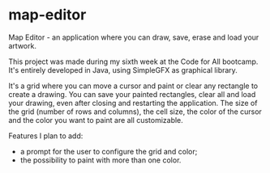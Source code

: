 # map-editor
Map Editor - an application where you can draw, save, erase and load your artwork.

This project was made during my sixth week at the Code for All bootcamp.
It's entirely developed in Java, using SimpleGFX as graphical library.

It's a grid where you can move a cursor and paint or clear any rectangle to create a drawing. You can save your painted rectangles, clear all and load your drawing, even after closing and restarting the application.
The size of the grid (number of rows and columns), the cell size, the color of the cursor and the color you want to paint are all customizable. 


Features I plan to add:
- a prompt for the user to configure the grid and color;
- the possibility to paint with more than one color.
